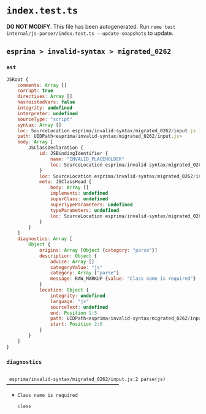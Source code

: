# `index.test.ts`

**DO NOT MODIFY**. This file has been autogenerated. Run `rome test internal/js-parser/index.test.ts --update-snapshots` to update.

## `esprima > invalid-syntax > migrated_0262`

### `ast`

```javascript
JSRoot {
	comments: Array []
	corrupt: true
	directives: Array []
	hasHoistedVars: false
	integrity: undefined
	interpreter: undefined
	sourceType: "script"
	syntax: Array []
	loc: SourceLocation esprima/invalid-syntax/migrated_0262/input.js 1:0-2:0
	path: UIDPath<esprima/invalid-syntax/migrated_0262/input.js>
	body: Array [
		JSClassDeclaration {
			id: JSBindingIdentifier {
				name: "INVALID_PLACEHOLDER"
				loc: SourceLocation esprima/invalid-syntax/migrated_0262/input.js 2:0-1:5
			}
			loc: SourceLocation esprima/invalid-syntax/migrated_0262/input.js 1:0-1:5
			meta: JSClassHead {
				body: Array []
				implements: undefined
				superClass: undefined
				superTypeParameters: undefined
				typeParameters: undefined
				loc: SourceLocation esprima/invalid-syntax/migrated_0262/input.js 1:0-1:5
			}
		}
	]
	diagnostics: Array [
		Object {
			origins: Array [Object {category: "parse"}]
			description: Object {
				advice: Array []
				categoryValue: "js"
				category: Array ["parse"]
				message: RAW_MARKUP {value: "Class name is required"}
			}
			location: Object {
				integrity: undefined
				language: "js"
				sourceText: undefined
				end: Position 1:5
				path: UIDPath<esprima/invalid-syntax/migrated_0262/input.js>
				start: Position 2:0
			}
		}
	]
}
```

### `diagnostics`

```

 esprima/invalid-syntax/migrated_0262/input.js:2 parse(js) ━━━━━━━━━━━━━━━━━━━━━━━━━━━━━━━━━━━━━━━━━

  ✖ Class name is required

    class


```
